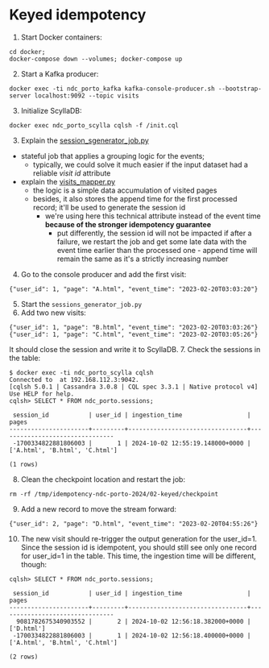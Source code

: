 # Keyed idempotency

1. Start Docker containers:
```
cd docker;
docker-compose down --volumes; docker-compose up
```
2. Start a Kafka producer:
```
docker exec -ti ndc_porto_kafka kafka-console-producer.sh --bootstrap-server localhost:9092 --topic visits
```
3. Initialize ScyllaDB:
```
docker exec ndc_porto_scylla cqlsh -f /init.cql
```
3. Explain the [session_sgenerator_job.py](sessions_generator_job.py)
* stateful job that applies a grouping logic for the events;
  * typically, we could solve it much easier if the input dataset had a reliable _visit id_ attribute
* explain the [visits_mapper.py](visits_mapper.py)
  * the logic is a simple data accumulation of visited pages
  * besides, it also stores the append time for the first processed record; it'll be used to generate
    the session id
    * we're using here this technical attribute instead
      of the event time **because of the stronger idempotency guarantee**
      * put differently, the session id will not be impacted if after a failure, 
        we restart the job and get some late data with the event time earlier than the processed 
        one - append time will remain the same as it's a strictly increasing number
4. Go to the console producer and add the first visit:
```
{"user_id": 1, "page": "A.html", "event_time": "2023-02-20T03:03:20"}
```
5. Start the `sessions_generator_job.py`
6. Add two new visits:
```
{"user_id": 1, "page": "B.html", "event_time": "2023-02-20T03:03:26"}
{"user_id": 1, "page": "C.html", "event_time": "2023-02-20T03:05:26"}
```
It should close the session and write it to ScyllaDB.
7. Check the sessions in the table:
```
$ docker exec -ti ndc_porto_scylla cqlsh
Connected to  at 192.168.112.3:9042.
[cqlsh 5.0.1 | Cassandra 3.0.8 | CQL spec 3.3.1 | Native protocol v4]
Use HELP for help.
cqlsh> SELECT * FROM ndc_porto.sessions;

 session_id           | user_id | ingestion_time                  | pages
----------------------+---------+---------------------------------+--------------------------------
 -1700334822881806003 |       1 | 2024-10-02 12:55:19.148000+0000 | ['A.html', 'B.html', 'C.html']

(1 rows)
```

8. Clean the checkpoint location and restart the job:
```
rm -rf /tmp/idempotency-ndc-porto-2024/02-keyed/checkpoint
```

9. Add a new record to move the stream forward:
```
{"user_id": 2, "page": "D.html", "event_time": "2023-02-20T04:55:26"}
```

10. The new visit should re-trigger the output generation for the user_id=1. Since the session id is 
idempotent, you should still see only one record for user_id=1 in the table. 
This time, the ingestion time will be different, though:
```
cqlsh> SELECT * FROM ndc_porto.sessions;

 session_id           | user_id | ingestion_time                  | pages
----------------------+---------+---------------------------------+--------------------------------
  9081782675340903552 |       2 | 2024-10-02 12:56:18.382000+0000 |                     ['D.html']
 -1700334822881806003 |       1 | 2024-10-02 12:56:18.400000+0000 | ['A.html', 'B.html', 'C.html']

(2 rows)
```